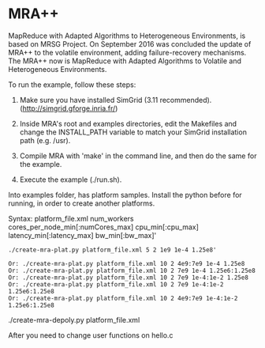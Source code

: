 MRA++ 
===

MapReduce with Adapted Algorithms to Heterogeneous Environments, is based on MRSG Project.
On September 2016 was concluded the update of MRA++ to the volatile environment, adding failure-recovery mechanisms. The MRA++ now is MapReduce with Adapted Algorithms to Volatile and Heterogeneous Environments.

To run the example, follow these steps:

1) Make sure you have installed SimGrid (3.11  recommended).
   (http://simgrid.gforge.inria.fr/)

2) Inside MRA's root and examples directories, edit the Makefiles and change
   the INSTALL_PATH variable to match your SimGrid installation path
   (e.g. /usr).

3) Compile MRA with 'make' in the command line, and then do the same for the example.

4) Execute the example (./run.sh).


Into examples folder, has platform samples. Install the python before for running,  in order to create another platforms.

Syntax: platform_file.xml num_workers cores_per_node_min[:numCores_max] cpu_min[:cpu_max] latency_min[:latency_max] bw_min[:bw_max]'
	
	./create-mra-plat.py platform_file.xml 5 2 1e9 1e-4 1.25e8'
	
	Or: ./create-mra-plat.py platform_file.xml 10 2 4e9:7e9 1e-4 1.25e8
	Or: ./create-mra-plat.py platform_file.xml 10 2 7e9 1e-4 1.25e6:1.25e8
	Or: ./create-mra-plat.py platform_file.xml 10 2 7e9 1e-4:1e-2 1.25e8
	Or: ./create-mra-plat.py platform_file.xml 10 2 7e9 1e-4:1e-2 1.25e6:1.25e8
	Or: ./create-mra-plat.py platform_file.xml 10 2 4e9:7e9 1e-4:1e-2 1.25e6:1.25e8

  ./create-mra-depoly.py platform_file.xml
  
   
 After you need to change user functions on hello.c


